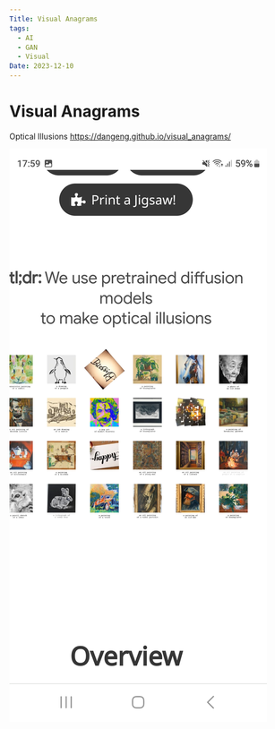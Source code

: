 ```yaml
---
Title: Visual Anagrams
tags:
  - AI
  - GAN
  - Visual
Date: 2023-12-10
---
```


# Visual Anagrams
Optical Illusions 
https://dangeng.github.io/visual_anagrams/

![](../_asset/Screenshot_20231210_175908_Brave.jpg)